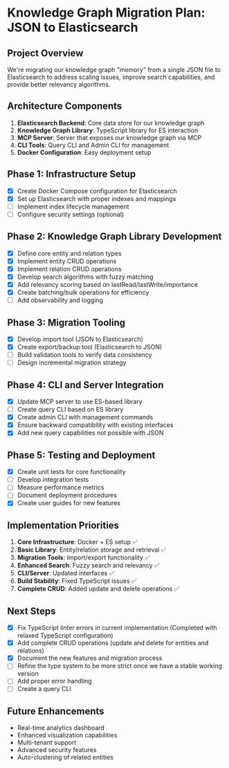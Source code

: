 # Knowledge Graph Migration Plan: JSON to Elasticsearch

## Project Overview
We're migrating our knowledge graph "memory" from a single JSON file to Elasticsearch to address scaling issues, improve search capabilities, and provide better relevancy algorithms.

## Architecture Components
1. **Elasticsearch Backend**: Core data store for our knowledge graph
2. **Knowledge Graph Library**: TypeScript library for ES interaction
3. **MCP Server**: Server that exposes our knowledge graph via MCP
4. **CLI Tools**: Query CLI and Admin CLI for management
5. **Docker Configuration**: Easy deployment setup

## Phase 1: Infrastructure Setup
- [x] Create Docker Compose configuration for Elasticsearch
- [x] Set up Elasticsearch with proper indexes and mappings
- [ ] Implement index lifecycle management
- [ ] Configure security settings (optional)

## Phase 2: Knowledge Graph Library Development
- [x] Define core entity and relation types
- [x] Implement entity CRUD operations
- [x] Implement relation CRUD operations
- [x] Develop search algorithms with fuzzy matching
- [x] Add relevancy scoring based on lastRead/lastWrite/importance
- [x] Create batching/bulk operations for efficiency
- [ ] Add observability and logging

## Phase 3: Migration Tooling
- [x] Develop import tool (JSON to Elasticsearch)
- [x] Create export/backup tool (Elasticsearch to JSON)
- [ ] Build validation tools to verify data consistency
- [ ] Design incremental migration strategy

## Phase 4: CLI and Server Integration
- [x] Update MCP server to use ES-based library
- [ ] Create query CLI based on ES library
- [x] Create admin CLI with management commands
- [x] Ensure backward compatibility with existing interfaces
- [x] Add new query capabilities not possible with JSON

## Phase 5: Testing and Deployment
- [x] Create unit tests for core functionality
- [ ] Develop integration tests
- [ ] Measure performance metrics
- [ ] Document deployment procedures
- [x] Create user guides for new features

## Implementation Priorities
1. **Core Infrastructure**: Docker + ES setup ✅
2. **Basic Library**: Entity/relation storage and retrieval ✅
3. **Migration Tools**: Import/export functionality ✅
4. **Enhanced Search**: Fuzzy search and relevancy ✅
5. **CLI/Server**: Updated interfaces ✅
6. **Build Stability**: Fixed TypeScript issues ✅
7. **Complete CRUD**: Added update and delete operations ✅

## Next Steps
- [x] Fix TypeScript linter errors in current implementation (Completed with relaxed TypeScript configuration)
- [x] Add complete CRUD operations (update and delete for entities and relations)
- [x] Document the new features and migration process
- [ ] Refine the type system to be more strict once we have a stable working version
- [ ] Add proper error handling
- [ ] Create a query CLI

## Future Enhancements
- Real-time analytics dashboard
- Enhanced visualization capabilities
- Multi-tenant support
- Advanced security features
- Auto-clustering of related entities 